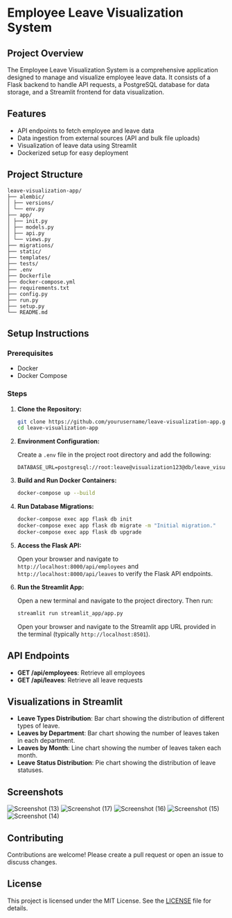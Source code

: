 # Employee Leave Visualization System

## Project Overview

The Employee Leave Visualization System is a comprehensive application designed to manage and visualize employee leave data. It consists of a Flask backend to handle API requests, a PostgreSQL database for data storage, and a Streamlit frontend for data visualization.

## Features

- API endpoints to fetch employee and leave data
- Data ingestion from external sources (API and bulk file uploads)
- Visualization of leave data using Streamlit
- Dockerized setup for easy deployment

## Project Structure
```
leave-visualization-app/
├── alembic/
│ ├── versions/
│ └── env.py
├── app/
│ ├── init.py
│ ├── models.py
│ ├── api.py
│ └── views.py
├── migrations/
├── static/
├── templates/
├── tests/
├── .env
├── Dockerfile
├── docker-compose.yml
├── requirements.txt
├── config.py
├── run.py
├── setup.py
└── README.md
```

## Setup Instructions

### Prerequisites

- Docker
- Docker Compose

### Steps

1. **Clone the Repository:**

    ```sh
    git clone https://github.com/yourusername/leave-visualization-app.git
    cd leave-visualization-app
    ```

2. **Environment Configuration:**

    Create a `.env` file in the project root directory and add the following:

    ```env
    DATABASE_URL=postgresql://root:leave@visualization123@db/leave_visualization
    ```

3. **Build and Run Docker Containers:**

    ```sh
    docker-compose up --build
    ```

4. **Run Database Migrations:**

    ```sh
    docker-compose exec app flask db init
    docker-compose exec app flask db migrate -m "Initial migration."
    docker-compose exec app flask db upgrade
    ```

5. **Access the Flask API:**

    Open your browser and navigate to `http://localhost:8000/api/employees` and `http://localhost:8000/api/leaves` to verify the Flask API endpoints.

6. **Run the Streamlit App:**

    Open a new terminal and navigate to the project directory. Then run:

    ```sh
    streamlit run streamlit_app/app.py
    ```

    Open your browser and navigate to the Streamlit app URL provided in the terminal (typically `http://localhost:8501`).

## API Endpoints

- **GET /api/employees**: Retrieve all employees
- **GET /api/leaves**: Retrieve all leave requests

## Visualizations in Streamlit

- **Leave Types Distribution**: Bar chart showing the distribution of different types of leave.
- **Leaves by Department**: Bar chart showing the number of leaves taken in each department.
- **Leaves by Month**: Line chart showing the number of leaves taken each month.
- **Leave Status Distribution**: Pie chart showing the distribution of leave statuses.

## Screenshots
![Screenshot (13)](https://github.com/nischalbadal/leave-visualization-app/assets/23710553/91437619-dd07-434b-a568-56b144ff0372)
![Screenshot (17)](https://github.com/nischalbadal/leave-visualization-app/assets/23710553/674862c0-1ae2-4f90-ae9d-a7377ab0c7f2)
![Screenshot (16)](https://github.com/nischalbadal/leave-visualization-app/assets/23710553/71670193-0676-4890-a3a6-91eb7693aa86)
![Screenshot (15)](https://github.com/nischalbadal/leave-visualization-app/assets/23710553/fbb319d1-557c-4bbd-9750-5fa88d10d259)
![Screenshot (14)](https://github.com/nischalbadal/leave-visualization-app/assets/23710553/dbb1e566-f6a1-49d2-ba7b-6b28ea4fee6d)

## Contributing

Contributions are welcome! Please create a pull request or open an issue to discuss changes.

## License

This project is licensed under the MIT License. See the [LICENSE](LICENSE) file for details.

